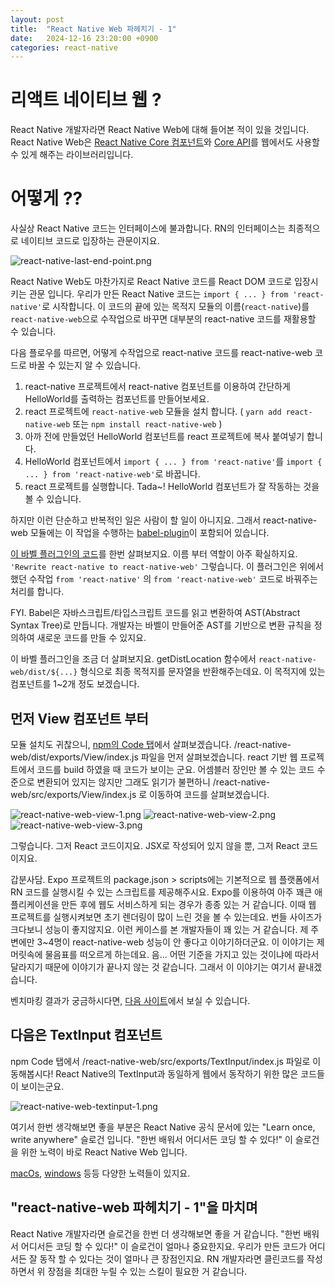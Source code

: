 ```yaml
---
layout: post
title:  "React Native Web 파헤치기 - 1"
date:   2024-12-16 23:20:00 +0900
categories: react-native
---
```


# 리액트 네이티브 웹 ?

React Native 개발자라면 React Native Web에 대해 들어본 적이 있을 것입니다.
React Native Web은 [React Native Core 컴포넌트](https://reactnative.dev/docs/0.72/components-and-apis)와 [Core API](https://reactnative.dev/docs/0.72/usewindowdimensions)를 웹에서도 사용할 수 있게 해주는 라이브러리입니다.

# 어떻게 ??

사실상 React Native 코드는 인터페이스에 불과합니다. RN의 인터페이스는 최종적으로 네이티브 코드로 입장하는 관문이지요.

![react-native-last-end-point.png](/assets/img/react-native-last-end-point.png)

React Native Web도 마찬가지로 React Native 코드를 React DOM 코드로 입장시키는 관문 입니다.
우리가 만든 React Native 코드는 `import { ... } from 'react-native'`로 시작합니다. 이 코드의 끝에 있는 목적지 모듈의 이름(`react-native`)를 `react-native-web`으로 수작업으로 바꾸면 대부분의 react-native 코드를 재활용할 수 있습니다.

다음 플로우를 따르면, 어떻게 수작업으로 react-native 코드를 react-native-web 코드로 바꿀 수 있는지 알 수 있습니다.
1. react-native 프로젝트에서 react-native 컴포넌트를 이용하여 간단하게 HelloWorld를 출력하는 컴포넌트를 만들어보세요.
2. react 프로젝트에 `react-native-web` 모듈을 설치 합니다. ( `yarn add react-native-web` 또는 `npm install react-native-web` )
3. 아까 전에 만들었던 HelloWorld 컴포넌트를 react 프로젝트에 복사 붙여넣기 합니다.
4. HelloWorld 컴포넌트에서 `import { ... } from 'react-native'`를 `import { ... } from 'react-native-web'`로 바꿉니다.
5. react 프로젝트를 실행합니다. Tada~! HelloWorld 컴포넌트가 잘 작동하는 것을 볼 수 있습니다.

하지만 이런 단순하고 반복적인 일은 사람이 할 일이 아니지요. 그래서 react-native-web 모듈에는 이 작업을 수행하는 [babel-plugin](https://github.com/necolas/react-native-web/tree/master/packages/babel-plugin-react-native-web)이 포함되어 있습니다.

[이 바벨 플러그인의 코드](https://github.com/necolas/react-native-web/blob/master/packages/babel-plugin-react-native-web/src/index.js)를 한번 살펴보지요.
이름 부터 역할이 아주 확실하지요. `'Rewrite react-native to react-native-web'` 그렇습니다. 이 플러그인은 위에서 했던 수작업 `from 'react-native'` 의 `from 'react-native-web'` 코드로 바꿔주는 처리를 합니다.

FYI. Babel은 자바스크립트/타입스크립트 코드를 읽고 변환하여 AST(Abstract Syntax Tree)로 만듭니다. 개발자는 바벨이 만들어준 AST를 기반으로 변환 규칙을 정의하여 새로운 코드를 만들 수 있지요.

이 바벨 플러그인을 조금 더 살펴보지요. getDistLocation 함수에서 `react-native-web/dist/${...}` 형식으로 최종 목적지를 문자열을 반환해주는데요. 이 목적지에 있는 컴포넌트를 1~2개 정도 보겠습니다.

## 먼저 View 컴포넌트 부터

모듈 설치도 귀찮으니, [npm의 Code 탭](https://www.npmjs.com/package/react-native-web?activeTab=code)에서 살펴보겠습니다.
/react-native-web/dist/exports/View/index.js 파일을 먼저 살펴보겠습니다. react 기반 웹 프로젝트에서 코드를 build 하였을 때 코드가 보이는 군요.
어셈블러 장인만 볼 수 있는 코드 수준으로 변환되어 있지는 않지만 그래도 읽기가 불편하니 /react-native-web/src/exports/View/index.js 로 이동하여 코드를 살펴보겠습니다.

![react-native-web-view-1.png](/assets/img/react-native-web-view-1.png)
![react-native-web-view-2.png](/assets/img/react-native-web-view-2.png)
![react-native-web-view-3.png](/assets/img/react-native-web-view-3.png)

그렇습니다. 그저 React 코드이지요. JSX로 작성되어 있지 않을 뿐, 그저 React 코드이지요.

갑분사담. Expo 프로젝트의 package.json > scripts에는 기본적으로 웹 플랫폼에서 RN 코드를 실행시킬 수 있는 스크립트를 제공해주시요. Expo를 이용하여 아주 꽤큰 애플리케이션을 만든 후에 웹도 서비스하게 되는 경우가 종종 있는 거 같습니다.
이때 웹 프로젝트를 실행시켜보면 초기 렌더링이 많이 느린 것을 볼 수 있는데요. 번들 사이즈가 크다보니 성능이 좋지않지요. 이런 케이스를 본 개발자들이 꽤 있는 거 같습니다. 제 주변에만 3~4명이 react-native-web 성능이 안 좋다고 이야기하더군요.
이 이야기는 제 머릿속에 물음표를 떠오르게 하는데요. 음... 어떤 기준을 가지고 있는 것이냐에 따라서 달라지기 때문에 이야기가 끝나지 않는 것 같습니다. 그래서 이 이야기는 여기서 끝내겠습니다.

벤치마킹 결과가 궁금하시다면, [다음 사이트](https://necolas.github.io/react-native-web/benchmarks/)에서 보실 수 있습니다.

## 다음은 TextInput 컴포넌트

npm Code 탭에서 /react-native-web/src/exports/TextInput/index.js 파일로 이동해봅시다!
React Native의 TextInput과 동일하게 웹에서 동작하기 위한 많은 코드들이 보이는군요.

![react-native-web-textinput-1.png](/assets/img/react-native-web-textinput-1.png)

여기서 한번 생각해보면 좋을 부분은 React Native 공식 문서에 있는 "Learn once, write anywhere" 슬로건 입니다.
"한번 배워서 어디서든 코딩 할 수 있다!" 이 슬로건을 위한 노력이 바로 React Native Web 입니다.

[macOs](https://github.com/microsoft/react-native-macos), [windows](react-native-windows) 등등 다양한 노력들이 있지요.

## "react-native-web 파헤치기 - 1"을 마치며

React Native 개발자라면 슬로건을 한번 더 생각해보면 좋을 거 같습니다. "한번 배워서 어디서든 코딩 할 수 있다!" 이 슬로건이 얼마나 중요한지요.
우리가 만든 코드가 어디서든 잘 동작 할 수 있다는 것이 얼마나 큰 장점인지요. RN 개발자라면 클린코드를 작성하면서 위 장점을 최대한 누릴 수 있는 스킬이 필요한 거 같습니다.

[docs react-native-web]: https://necolas.github.io/react-native-web/
[github react-native-web]: https://github.com/necolas/react-native-web
